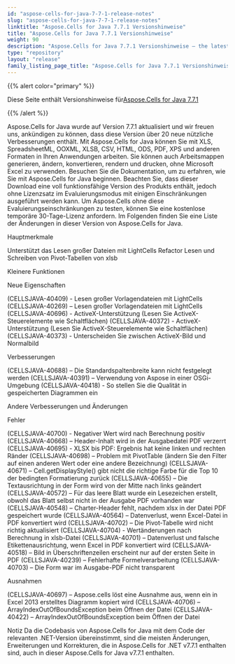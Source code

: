```yaml
---
id: "aspose-cells-for-java-7-7-1-release-notes"
slug: "aspose-cells-for-java-7-7-1-release-notes"
linktitle: "Aspose.Cells for Java 7.7.1 Versionshinweise"
title: "Aspose.Cells for Java 7.7.1 Versionshinweise"
weight: 90
description: "Aspose.Cells for Java 7.7.1 Versionshinweise – the latest updates and fixes."
type: "repository"
layout: "release"
family_listing_page_title: "Aspose.Cells for Java 7.7.1 Versionshinweise"
---
```

{{% alert color="primary" %}} 

 Diese Seite enthält Versionshinweise für[Aspose.Cells for Java 7.7.1](https://releases.aspose.com/cells/java/new-releases/aspose.cells-for-java-7.7.1/)

{{% /alert %}} 

Aspose.Cells for Java wurde auf Version 7.7.1 aktualisiert und wir freuen uns, ankündigen zu können, dass diese Version über 20 neue nützliche Verbesserungen enthält.
Mit Aspose.Cells for Java können Sie mit XLS, SpreadsheetML, OOXML, XLSB, CSV, HTML, ODS, PDF, XPS und anderen Formaten in Ihren Anwendungen arbeiten. Sie können auch Arbeitsmappen generieren, ändern, konvertieren, rendern und drucken, ohne Microsoft Excel zu verwenden.
Besuchen Sie die Dokumentation, um zu erfahren, wie Sie mit Aspose.Cells for Java beginnen.
Beachten Sie, dass dieser Download eine voll funktionsfähige Version des Produkts enthält, jedoch ohne Lizenzsatz im Evaluierungsmodus mit einigen Einschränkungen ausgeführt werden kann. Um Aspose.Cells ohne diese Evaluierungseinschränkungen zu testen, können Sie eine kostenlose temporäre 30-Tage-Lizenz anfordern.
Im Folgenden finden Sie eine Liste der Änderungen in dieser Version von Aspose.Cells for Java.


Hauptmerkmale

Unterstützt das Lesen großer Dateien mit LightCells
Refactor Lesen und Schreiben von Pivot-Tabellen von xlsb

Kleinere Funktionen

Neue Eigenschaften

(CELLSJAVA-40409) - Lesen großer Vorlagendateien mit LightCells
(CELLSJAVA-40269) – Lesen großer Vorlagendateien mit LightCells
(CELLSJAVA-40696) - ActiveX-Unterstützung (Lesen Sie ActiveX-Steuerelemente wie Schaltflächen)
(CELLSJAVA-40372) - ActiveX-Unterstützung (Lesen Sie ActiveX-Steuerelemente wie Schaltflächen)
(CELLSJAVA-40373) - Unterscheiden Sie zwischen ActiveX-Bild und Normalbild

Verbesserungen

(CELLSJAVA-40688) – Die Standardspaltenbreite kann nicht festgelegt werden
(CELLSJAVA-40391) – Verwendung von Aspose in einer OSGi-Umgebung
(CELLSJAVA-40418) - So stellen Sie die Qualität in gespeicherten Diagrammen ein

Andere Verbesserungen und Änderungen

Fehler

(CELLSJAVA-40700) - Negativer Wert wird nach Berechnung positiv
(CELLSJAVA-40668) – Header-Inhalt wird in der Ausgabedatei PDF verzerrt
(CELLSJAVA-40695) - XLSX bis PDF: Ergebnis hat keine linken und rechten Ränder
(CELLSJAVA-40698) – Problem mit PivotTable (ändern Sie den Filter auf einen anderen Wert oder eine andere Bezeichnung)
(CELLSJAVA-40671) – Cell.getDisplayStyle() gibt nicht die richtige Farbe für die Top 10 der bedingten Formatierung zurück
(CELLSJAVA-40655) – Die Textausrichtung in der Form wird von der Mitte nach links geändert
(CELLSJAVA-40572) – Für das leere Blatt wurde ein Lesezeichen erstellt, obwohl das Blatt selbst nicht in der Ausgabe PDF vorhanden war
(CELLSJAVA-40548) – Charter-Header fehlt, nachdem xlsx in der Datei PDF gespeichert wurde
(CELLSJAVA-40564) – Datenverlust, wenn Excel-Datei in PDF konvertiert wird
(CELLSJAVA-40702) – Die Pivot-Tabelle wird nicht richtig aktualisiert
(CELLSJAVA-40704) - Wertänderungen nach Berechnung in xlsb-Datei
(CELLSJAVA-40701) – Datenverlust und falsche Etikettenausrichtung, wenn Excel in PDF konvertiert wird
(CELLSJAVA-40518) – Bild in Überschriftenzeilen erscheint nur auf der ersten Seite in PDF
(CELLSJAVA-40239) – Fehlerhafte Formelverarbeitung
(CELLSJAVA-40703) – Die Form war im Ausgabe-PDF nicht transparent

Ausnahmen

(CELLSJAVA-40697) – Aspose.cells löst eine Ausnahme aus, wenn ein in Excel 2013 erstelltes Diagramm kopiert wird
(CELLSJAVA-40706) – ArrayIndexOutOfBoundsException beim Öffnen der Datei
(CELLSJAVA-40422) – ArrayIndexOutOfBoundsException beim Öffnen der Datei


Notiz
Da die Codebasis von Aspose.Cells for Java mit dem Code der relevanten .NET-Version übereinstimmt, sind die meisten Änderungen, Erweiterungen und Korrekturen, die in Aspose.Cells for .NET v7.7.1 enthalten sind, auch in dieser Aspose.Cells for Java v7.7.1 enthalten.
